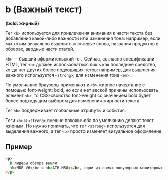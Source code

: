 # b (Важный текст)

**(bold: жирный)**

Тег `<b>` используется для привлечения внимания к части текста без добавления какой-либо важности или изменения тона: например, если мы хотим визуально выделить ключевые слова, названия продуктов в обзорах, вводные части статей.

`<b>` — бывший оформительский тег. Сейчас, согласно спецификации HTML, тег `<b>` должен использоваться лишь как последнее средство, когда нет других более подходящих тегов: например, для выделения важного используется `<strong>`, для изменения тона `<em>`.

По умолчанию браузеры применяют к `<b>` жирное начертание с помощью font-weight: bold, но если нет веской причины использовать элемент `<b>`, то CSS-свойство font-weight со значением bold будет более подходящим выбором для изменения жирности текста.

Тег `<b>` поддерживает глобальные атрибуты и события.

Теги `<b>` и `<strong>` внешне похожи: оба по умолчанию делают текст жирным. Но нужно понимать, что тег `<strong>` используется для выделения важного, а тег `<b>` просто изменяет визуальное оформление.

## Пример

```html
<p>
  В лидеры обзора вышли
  <b>MDR-V6</b> и <b>ATH-M50x</b>, одни из самых популярных мониторных наушников.
</p>
```
